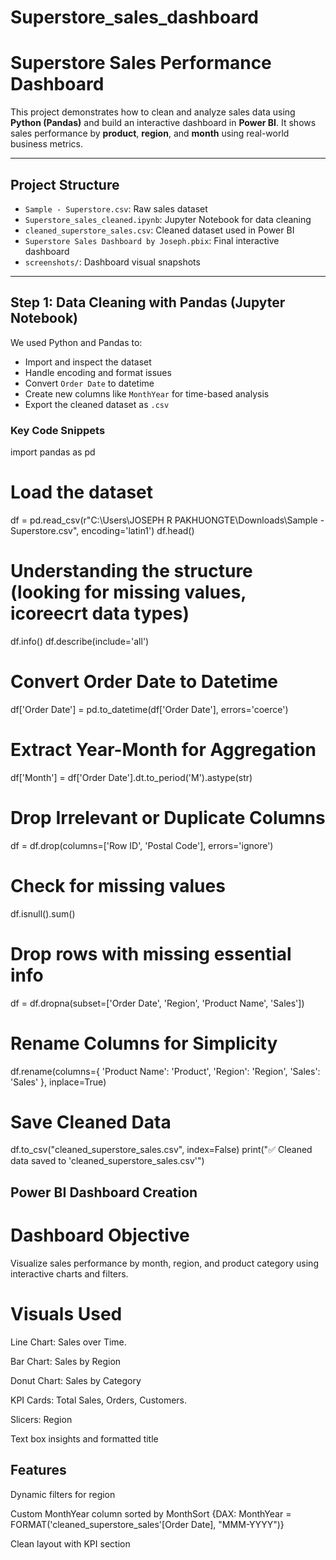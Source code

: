 # Superstore_sales_dashboard


# Superstore Sales Performance Dashboard

This project demonstrates how to clean and analyze sales data using **Python (Pandas)** and build an interactive dashboard in **Power BI**. It shows sales performance by **product**, **region**, and **month** using real-world business metrics.

---

## Project Structure

- `Sample - Superstore.csv`: Raw sales dataset
- `Superstore_sales_cleaned.ipynb`: Jupyter Notebook for data cleaning
- `cleaned_superstore_sales.csv`: Cleaned dataset used in Power BI
- `Superstore Sales Dashboard by Joseph.pbix`: Final interactive dashboard
- `screenshots/`:  Dashboard visual snapshots

---

## Step 1: Data Cleaning with Pandas (Jupyter Notebook)

We used Python and Pandas to:
- Import and inspect the dataset
- Handle encoding and format issues
- Convert `Order Date` to datetime
- Create new columns like `MonthYear` for time-based analysis
- Export the cleaned dataset as `.csv`

### Key Code Snippets

import pandas as pd

# Load the dataset
df = pd.read_csv(r"C:\Users\JOSEPH R PAKHUONGTE\Downloads\Sample - Superstore.csv", encoding='latin1')
df.head()

# Understanding the structure (looking for missing values, icoreecrt data types)
df.info()
df.describe(include='all')

# Convert Order Date to Datetime
df['Order Date'] = pd.to_datetime(df['Order Date'], errors='coerce')

# Extract Year-Month for Aggregation
df['Month'] = df['Order Date'].dt.to_period('M').astype(str)

# Drop Irrelevant or Duplicate Columns
df = df.drop(columns=['Row ID', 'Postal Code'], errors='ignore')

# Check for missing values
df.isnull().sum()

# Drop rows with missing essential info
df = df.dropna(subset=['Order Date', 'Region', 'Product Name', 'Sales'])

# Rename Columns for Simplicity
df.rename(columns={
    'Product Name': 'Product',
    'Region': 'Region',
    'Sales': 'Sales'
}, inplace=True)

# Save Cleaned Data
df.to_csv("cleaned_superstore_sales.csv", index=False)
print("✅ Cleaned data saved to 'cleaned_superstore_sales.csv'")

## Power BI Dashboard Creation ##

# Dashboard Objective #
Visualize sales performance by month, region, and product category using interactive charts and filters.

# Visuals Used #
Line Chart: Sales over Time.

Bar Chart: Sales by Region

Donut Chart: Sales by Category

KPI Cards: Total Sales, Orders, Customers.

Slicers: Region

Text box insights and formatted title

## Features ##
Dynamic filters for region

Custom MonthYear column sorted by MonthSort {DAX: MonthYear = FORMAT('cleaned_superstore_sales'[Order Date], "MMM-YYYY")}

Clean layout with KPI section
